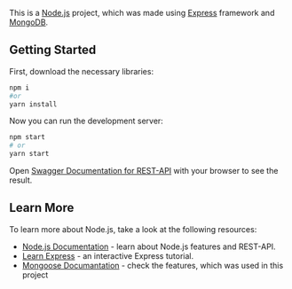 This is a [Node.js](https://nodejs.org/en/) project, which was made using [Express](https://expressjs.com/) framework and [MongoDB](https://www.mongodb.com/).
## Getting Started

First, download the necessary libraries:

```bash
npm i
#or 
yarn install
```

Now you can run the development server:

```bash
npm start
# or
yarn start
```

Open [Swagger Documentation for REST-API](http://localhost:5000/api/v1/api-docs/) with your browser to see the result.

## Learn More

To learn more about Node.js, take a look at the following resources:

- [Node.js Documentation](https://nodejs.org/en/docs/) - learn about Node.js features and REST-API.
- [Learn Express](https://expressjs.com/en/5x/api.html) - an interactive Express tutorial.
- [Mongoose Documantation](https://mongoosejs.com/docs/) - check the features, which was used in this project 